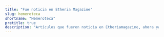 ```yaml
---
title: "Fue noticia en Etheria Magazine"
slug: hemeroteca
shortname: "Hemeroteca"
pretitle: true
description: "Artículos que fueron noticia en Etheriamagazine, ahora ya en la hemeroteca."
---
```



